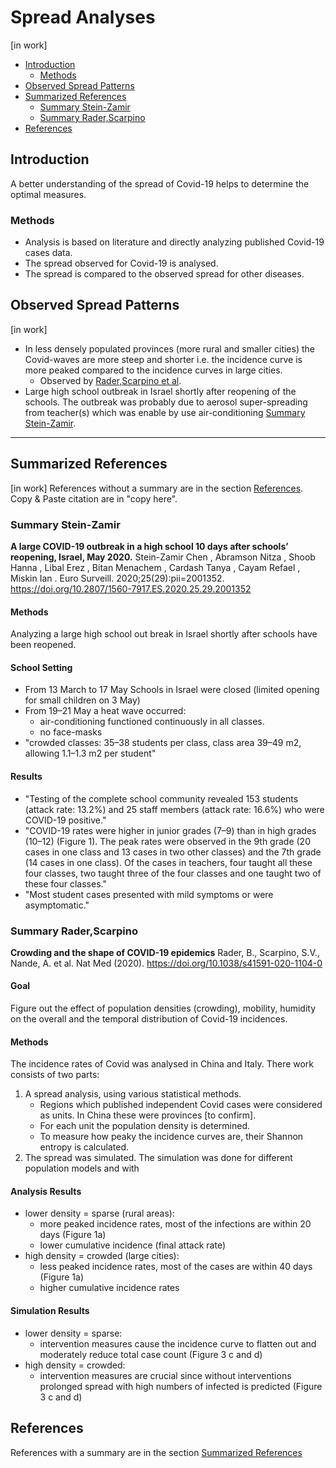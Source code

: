 # Spread Analyses
[in work]
* [Introduction](#introduction)
  * [Methods](#methods)
* [Observed Spread Patterns](#observed-spread-patterns)
* [Summarized References](#summarized-references)
  * [Summary Stein-Zamir](#summary-stein-zamir)
  * [Summary Rader,Scarpino](#summary-raderscarpino)
* [References](#references)


## Introduction
A better understanding of the spread of Covid-19 helps to determine the optimal measures.

### Methods
* Analysis is based on literature and directly analyzing published Covid-19 cases data. 
* The spread observed for Covid-19 is analysed.
* The spread is compared to the observed spread for other diseases. 


## Observed Spread Patterns
[in work]
* In less densely populated provinces (more rural and smaller cities) the Covid-waves are more steep and shorter i.e. the incidence curve is more peaked compared to the incidence curves in large cities. 
  * Observed by [Rader,Scarpino et al](#summary-raderscarpino).
* Large high school outbreak in Israel shortly after reopening of the schools. The outbreak was probably due to aerosol super-spreading from teacher(s) which was enable by use air-conditioning [Summary Stein-Zamir](#summary-stein-zamir).


---

## Summarized References
[in work]
References without a summary are in the section [References](#references). Copy & Paste citation are in "copy here". 

### Summary Stein-Zamir
**A large COVID-19 outbreak in a high school 10 days after schools’ reopening, Israel, May 2020.**
Stein-Zamir Chen , Abramson Nitza , Shoob Hanna , Libal Erez , Bitan Menachem , Cardash Tanya , Cayam Refael , Miskin Ian .  Euro Surveill. 2020;25(29):pii=2001352. https://doi.org/10.2807/1560-7917.ES.2020.25.29.2001352
#### Methods
Analyzing a large high school out break in Israel shortly after schools have been reopened. 
#### School Setting
* From 13 March to 17 May Schools in Israel were closed (limited opening for small children on 3 May)
* From 19–21 May a heat wave occurred: 
  * air-conditioning functioned continuously in all classes.
  * no face-masks
* "crowded classes: 35–38 students per class, class area 39–49 m2, allowing 1.1–1.3 m2 per student"

#### Results
* "Testing of the complete school community revealed 153 students (attack rate: 13.2%) and 25 staff members (attack rate: 16.6%) who were COVID-19 positive."
* "COVID-19 rates were higher in junior grades (7–9) than in high grades (10–12) (Figure 1). The peak rates were observed in the 9th grade (20 cases in one class and 13 cases in two other classes) and the 7th grade (14 cases in one class). Of the cases in teachers, four taught all these four classes, two taught three of the four classes and one taught two of these four classes."
* "Most student cases presented with mild symptoms or were asymptomatic."



### Summary Rader,Scarpino
**Crowding and the shape of COVID-19 epidemics**
Rader, B., Scarpino, S.V., Nande, A. et al.
Nat Med (2020). https://doi.org/10.1038/s41591-020-1104-0

#### Goal
Figure out the effect of population densities (crowding), mobility, humidity on the overall and the temporal distribution of Covid-19 incidences. 

#### Methods
The incidence rates of Covid was analysed in China and Italy.
There work consists of two parts: 
1. A spread analysis, using various statistical methods.
     * Regions which published independent Covid cases were considered as units. In China these were provinces [to confirm]. 
     * For each unit the population density is determined.
     * To measure how peaky the incidence curves are, their Shannon entropy is calculated. 
2. The spread was simulated. The simulation was done for different population models and with 


#### Analysis Results
* lower density = sparse (rural areas): 
  * more peaked incidence rates, most of the infections are within 20 days (Figure 1a)
  * lower cumulative incidence (final attack rate)
* high density = crowded (large cities): 
  * less peaked incidence rates, most of the cases are within 40 days (Figure 1a)
  * higher cumulative incidence rates

#### Simulation Results
* lower density = sparse: 
  * intervention measures cause the incidence curve to flatten out and moderately reduce total case count (Figure 3 c and d)
* high density = crowded: 
  * intervention measures are crucial since without interventions prolonged spread with high numbers of infected is predicted (Figure 3 c and d)


## References
References with a summary are in the section [Summarized References](#summarized-references)